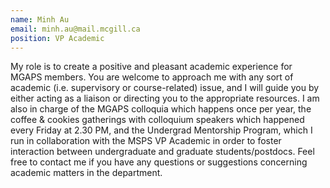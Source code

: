 ```yaml
---
name: Minh Au 
email: minh.au@mail.mcgill.ca
position: VP Academic
---
```


My role is to create a positive and pleasant academic experience for MGAPS members. You are welcome to approach me with any sort of academic (i.e. supervisory or course-related) issue, and I will guide you by either acting as a liaison or directing you to the appropriate resources. I am also in charge of the MGAPS colloquia which happens once per year, the coffee & cookies gatherings with colloquium speakers which happened every Friday at 2.30 PM, and the Undergrad Mentorship Program, which I run in collaboration with the MSPS VP Academic in order to foster interaction between undergraduate and graduate students/postdocs. Feel free to contact me if you have any questions or suggestions concerning academic matters in the department.
